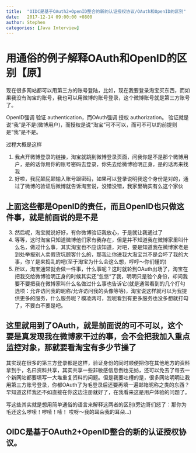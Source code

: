 ```yaml
---
title:  "OIDC是基于OAuth2+OpenID整合的新的认证授权协议/OAuth和OpenID的区别"
date:   2017-12-14 09:00:00 +0800
author: Stephen
categories: [Java Interview]
---
```


# 用通俗的例子解释OAuth和OpenID的区别【原】

现在很多网站都可以用第三方的账号登陆，比如，现在我要登录淘宝买东西，而如果我没有淘宝的账号，我也可以用微博的账号登录，这个微博账号就是第三方账号了。

OpenID强调 验证 authentication，而OAuth强调 授权 authorization。 验证就是说“我”是不是(微博用户)，而授权是说“淘宝”可不可以，而可不可以的前提则是“我”是不是。

过程大概是这样

1. 我点开微博登录的链接，淘宝就跳到微博登录页面，问我你是不是那个微博用户，是的话你用你的账号密码去登录，你先去给微博验明正身，是的话再来找我
2. 好啦，我屁颠屁颠输入账号跟密码，如果可以登录说明我这个身份是对的，通过了微博的验证后微博就告诉淘宝说，没错没错，我家里确实有么这个家伙

## 上面这些都是OpenID的责任，而且OpenID也只做这件事，就是前面说的是不是

3. 然后呢，淘宝就说好好，有你微博验证我放心，于是就让我通过了
4. 等等，这时淘宝只知道微博他们家有我存在，但是并不知道我在微博家里叫什么名，做过什么事，其实淘宝也不应该知道，对吧，要是知道我在微博家老是到处举报别人卖假货坑顾客什么的，那我让你进我大淘宝岂不是会坏了我的大事，你丫是来捣乱的吧(至于淘宝为什么会这么想，哼哼～你们懂的)
5. 所以，淘宝通常就会做一件事，什么事呢？这时就轮到OAuth出场了，淘宝在把我交给微博验明正身的时候其实还“忽悠“了我，明明只是验个身份，却问我要不要把我在微博家叫什么名做过什么事也告诉它(就是通常看到的几个打勾选项：允许访问我的昵称/允许访问我的头像等等)，淘宝说这样就可以为我提供更多的服务，什么服务呢？模凌两可，我呢看到有更多服务也没多想就打勾了，不要白不要是吧。

## 这里就用到了OAuth，就是前面说的可不可以，这个要是真发现我在微博家干过的事，会不会把我加入重点监控对象，那就要看淘宝有多少节操了

其实现在很多的第三方登录都是这样，验证身份的同时顺便把你在其他地方的资料拿到手，名曰资料共享，其实共享一些非敏感信息倒也无妨，还可以免去了每去一个新网站都要填写一大堆重复资料的问题。但是我要吐槽的是，很多网站明明让我用第三方账号登录，你都OAuth了为毛登录后还要再填一遍邮箱昵称之类的东西？早知道这样我还不如直接在你这边注册就好了，在我看来这是用户体验的问题了。

写这些其实就是想用简单通俗的语言来解释这两者的区别(旁边哥们怒了：那你为毛还这么啰嗦！啰嗦！嗦！ 哎呀～我的耳朵我的耳朵…)

## OIDC是基于OAuth2+OpenID整合的新的认证授权协议。